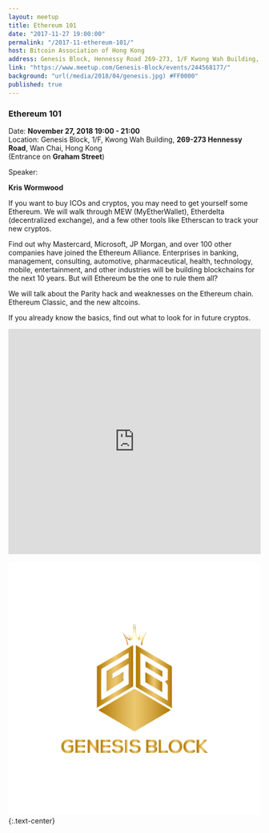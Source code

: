 ```yaml
---
layout: meetup
title: Ethereum 101
date: "2017-11-27 19:00:00"
permalink: "/2017-11-ethereum-101/"
host: Bitcoin Association of Hong Kong
address: Genesis Block, Hennessy Road 269-273, 1/F Kwong Wah Building, Wan Chai, Hong Kong
link: "https://www.meetup.com/Genesis-Block/events/244568177/"
background: "url(/media/2018/04/genesis.jpg) #FF0000"
published: true
---
```


### Ethereum 101

Date: **November 27, 2018 19:00 - 21:00**     
Location: Genesis Block, 1/F, Kwong Wah Building, **269-273 Hennessy Road**, Wan Chai, Hong Kong     
(Entrance on **Graham Street**)     

Speaker:

**Kris Wormwood**

If you want to buy ICOs and cryptos, you may need to get yourself some Ethereum. We will walk through MEW (MyEtherWallet), Etherdelta (decentralized exchange), and a few other tools like Etherscan to track your new cryptos.

Find out why Mastercard, Microsoft, JP Morgan, and over 100 other companies have joined the Ethereum Alliance. Enterprises in banking, management, consulting, automotive, pharmaceutical, health, technology, mobile, entertainment, and other industries will be building blockchains for the next 10 years. But will Ethereum be the one to rule them all?

We will talk about the Parity hack and weaknesses on the Ethereum chain. Ethereum Classic, and the new altcoins.

If you already know the basics, find out what to look for in future cryptos.

<iframe src="https://www.google.com/maps/embed?pb=!1m18!1m12!1m3!1d3691.9932653676724!2d114.1747875511664!3d22.278244949251395!2m3!1f0!2f0!3f0!3m2!1i1024!2i768!4f13.1!3m3!1m2!1s0x3404005a4bfcac6f%3A0x95cca13b19d1a45!2sGenesis+Block!5e0!3m2!1sen!2shk!4v1522848667292" width="100%" height="450" frameborder="0" style="border:0" allowfullscreen></iframe>

[![Genesis Block](/media/2018/04/gb_logo.png)](https://www.genesisblockhk.com/)
{:.text-center}
